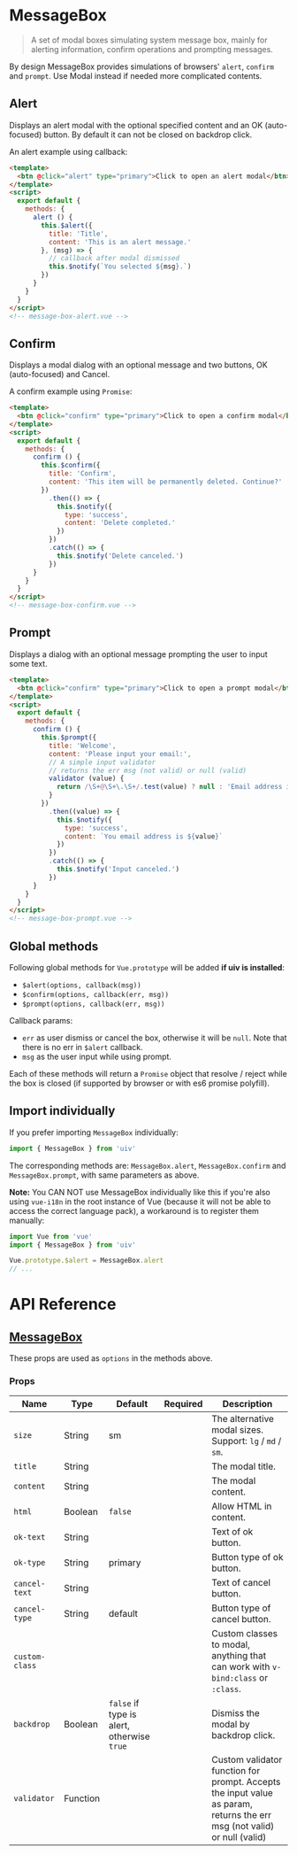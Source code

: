 # MessageBox

> A set of modal boxes simulating system message box, mainly for alerting information, confirm operations and prompting messages.

By design MessageBox provides simulations of browsers' `alert`, `confirm` and `prompt`. Use Modal instead if needed more complicated contents.

## Alert

Displays an alert modal with the optional specified content and an OK (auto-focused) button. By default it can not be closed on backdrop click.

An alert example using callback:

```html
<template>
  <btn @click="alert" type="primary">Click to open an alert modal</btn>
</template>
<script>
  export default {
    methods: {
      alert () {
        this.$alert({
          title: 'Title',
          content: 'This is an alert message.'
        }, (msg) => {
          // callback after modal dismissed
          this.$notify(`You selected ${msg}.`)
        })
      }
    }
  }
</script>
<!-- message-box-alert.vue -->
```

## Confirm

Displays a modal dialog with an optional message and two buttons, OK (auto-focused) and Cancel.

A confirm example using `Promise`:

```html
<template>
  <btn @click="confirm" type="primary">Click to open a confirm modal</btn>
</template>
<script>
  export default {
    methods: {
      confirm () {
        this.$confirm({
          title: 'Confirm',
          content: 'This item will be permanently deleted. Continue?'
        })
          .then(() => {
            this.$notify({
              type: 'success',
              content: 'Delete completed.'
            })
          })
          .catch(() => {
            this.$notify('Delete canceled.')
          })
      }
    }
  }
</script>
<!-- message-box-confirm.vue -->
```

## Prompt

Displays a dialog with an optional message prompting the user to input some text.

```html
<template>
  <btn @click="confirm" type="primary">Click to open a prompt modal</btn>
</template>
<script>
  export default {
    methods: {
      confirm () {
        this.$prompt({
          title: 'Welcome',
          content: 'Please input your email:',
          // A simple input validator
          // returns the err msg (not valid) or null (valid)
          validator (value) {
            return /\S+@\S+\.\S+/.test(value) ? null : 'Email address is not valid!'
          }
        })
          .then((value) => {
            this.$notify({
              type: 'success',
              content: `You email address is ${value}`
            })
          })
          .catch(() => {
            this.$notify('Input canceled.')
          })
      }
    }
  }
</script>
<!-- message-box-prompt.vue -->
```

## Global methods

Following global methods for `Vue.prototype` will be added **if uiv is installed**:
 
* `$alert(options, callback(msg))`
* `$confirm(options, callback(err, msg))`
* `$prompt(options, callback(err, msg))`

Callback params:

* `err` as user dismiss or cancel the box, otherwise it will be `null`. Note that there is no err in `$alert` callback.
* `msg` as the user input while using prompt.

Each of these methods will return a `Promise` object that resolve / reject while the box is closed (if supported by browser or with es6 promise polyfill).

## Import individually

If you prefer importing `MessageBox` individually:

```javascript
import { MessageBox } from 'uiv'
```

The corresponding methods are: `MessageBox.alert`, `MessageBox.confirm` and `MessageBox.prompt`, with same parameters as above.

**Note:** You CAN NOT use MessageBox individually like this if you're also using `vue-i18n` in the root instance of Vue (because it will not be able to access the correct language pack), a workaround is to register them manually:

```javascript
import Vue from 'vue'
import { MessageBox } from 'uiv'

Vue.prototype.$alert = MessageBox.alert
// ...
```

# API Reference

## [MessageBox](https://github.com/wxsms/uiv/blob/master/src/services/messagebox/MessageBox.vue)

These props are used as `options` in the methods above.

### Props

Name             | Type       | Default  | Required | Description
----------       | ---------- | -------- | -------- | -----------------------
`size`           | String     | sm       |          | The alternative modal sizes. Support: `lg` / `md` / `sm`.
`title`          | String     |          |          | The modal title.
`content`        | String     |          |          | The modal content.
`html`           | Boolean    | `false`  |          | Allow HTML in content.
`ok-text`        | String     |          |          | Text of ok button.
`ok-type`        | String     | primary  |          | Button type of ok button.
`cancel-text`    | String     |          |          | Text of cancel button.
`cancel-type`    | String     | default  |          | Button type of cancel button.
`custom-class`   |            |          |          | Custom classes to modal, anything that can work with `v-bind:class` or `:class`.
`backdrop`       | Boolean    | `false` if type is alert, otherwise `true` |          | Dismiss the modal by backdrop click.
`validator`      | Function   |          |          | Custom validator function for prompt. Accepts the input value as param, returns the err msg (not valid) or null (valid)

